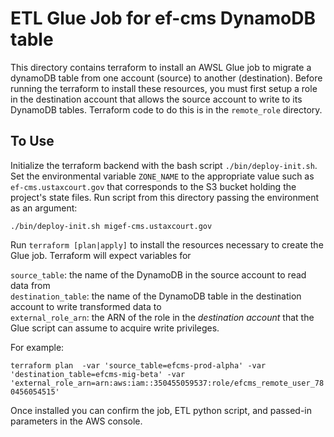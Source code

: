 # ETL Glue Job for ef-cms DynamoDB table

This directory contains terraform to install an AWSL Glue job to migrate a dynamoDB table from one account (source) to another (destination). Before running the terraform to install these resources, you must first setup a role in the destination account that allows the source account to write to its DynamoDB tables. Terraform code to do this is in the `remote_role` directory.

## To Use
Initialize the terraform backend with the bash script `./bin/deploy-init.sh`. Set the environmental variable `ZONE_NAME` to the appropriate value such as `ef-cms.ustaxcourt.gov` that corresponds to the S3 bucket holding the project's state files. Run script from this directory passing the environment as an argument:

`./bin/deploy-init.sh migef-cms.ustaxcourt.gov`

Run `terraform [plan|apply]` to install the resources necessary to create the Glue job. Terraform will expect variables for

`source_table`: the name of the DynamoDB in the source account to read data from  
`destination_table`: the name of the DynamoDB table in the destination account to write transformed data to  
`external_role_arn`: the ARN of the role in the *destination account* that the Glue script can assume to acquire write privileges.

For example:

`terraform plan  -var 'source_table=efcms-prod-alpha' -var 'destination_table=efcms-mig-beta' -var 'external_role_arn=arn:aws:iam::350455059537:role/efcms_remote_user_780456054515'`

Once installed you can confirm the job, ETL python script, and passed-in parameters in the AWS console. 
